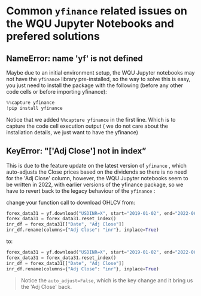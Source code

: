# Common `yfinance` related issues on the WQU Jupyter Notebooks and prefered solutions 

## NameError: name 'yf' is not defined 

Maybe due to an initial environment setup, the WQU Jupyter notebooks may not have the `yfinance` library pre-installed, so the way to solve this is easy, you just need to install the package with the following (before any other code cells or before importing yfinance): 

```python hl_lines="1"
%%capture yfinance
!pip install yfinance
```

Notice that we added `%%capture yfinance` in the first line. Which is to capture the code cell execution output ( we do not care about the installation details, we just want to have the yfinance)

## KeyError: "['Adj Close'] not in index”

This is due to the feature update on the latest version of `yfinance` , which auto-adjusts the Close prices based on the dividends so there is no need for the 'Adj Close' column, however, the WQU Jupyter notebooks seem to be written in 2022, with earlier versions of the yfinance package, so we have to revert back to the legacy behaviour of the `yfinance` :

change your function call to download OHLCV from:

```python hl_lines="1"
forex_data31 = yf.download("USDINR=X", start="2019-01-02", end="2022-06-30")
forex_data31 = forex_data31.reset_index()
inr_df = forex_data31[["Date", "Adj Close"]]
inr_df.rename(columns={"Adj Close": "inr"}, inplace=True)
```

to:

```python hl_lines="1"
forex_data31 = yf.download("USDINR=X", start="2019-01-02", end="2022-06-30", auto_adjust=False)
forex_data31 = forex_data31.reset_index()
inr_df = forex_data31[["Date", "Adj Close"]]
inr_df.rename(columns={"Adj Close": "inr"}, inplace=True)
```

> Notice the `auto_adjust=False`, which is the key change and it bring us the 'Adj Close' back.

